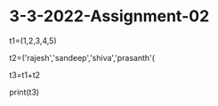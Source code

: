 # 3-3-2022-Assignment-02
t1=(1,2,3,4,5)

t2=('rajesh','sandeep','shiva','prasanth'(

t3=t1+t2

print(t3)
